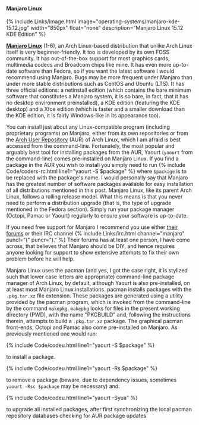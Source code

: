 #### Manjaro Linux
{% include Links/image.html image="operating-systems/manjaro-kde-15.12.jpg" width="850px" float="none" description="Manjaro Linux 15.12 KDE Edition" %}

[**Manjaro Linux**](https://manjaro.github.io/) (1-6), an Arch Linux-based distribution that unlike Arch Linux itself is very beginner-friendly. It too is developed by its own FOSS community. It has out-of-the-box support for most graphics cards, multimedia codecs and Broadcom chips like mine. It has even more up-to-date software than Fedora, so if you want the latest software I would recommend using Manjaro. Bugs may be more frequent under Manjaro than under more stable distributions such as CentOS and Ubuntu (LTS). It has three official editions: a netinstall edition (which contains the bare minimum software that constitutes a Manjaro system, it is so bare, in fact, that it has no desktop environment preinstalled), a KDE edition (featuring the KDE desktop) and a Xfce edition (which is faster and a smaller download than the KDE edition, it is fairly Windows-like in its appearance too).

You can install just about any Linux-compatible program (including proprietary programs) on Manjaro, either from its own repositories or from the [Arch User Repository](https://aur.archlinux.org) (AUR) of Arch Linux, which I am afraid is best accessed from the command-line. Fortunately, the most popular and arguably best tool for installing packages from the AUR, Yaourt (`yaourt` from the command-line) comes pre-installed on Manjaro Linux. If you find a package in the AUR you wish to install you simply need to run {% include Code/coders-rc.html line1="yaourt -S $package" %} where `$package` is to be replaced with the package's name. I would personally say that Manjaro has the greatest number of software packages available for easy installation of all distributions mentioned in this post. Manjaro Linux, like its parent Arch Linux, follows a rolling release model. What this means is that you never need to perform a distribution upgrade (that is, the type of upgrade mentioned in the Fedora section). Simply run your package manager (Octopi, Pamac or Yaourt) regularly to ensure your software is up-to-date.

If you need free support for Manjaro I recommend you use either [their forums](https://forum.manjaro.org) or their IRC channel {% include Links/irc.html channel="manjaro" puncl="(" puncr=")." %} Their forums has at least one person, I have come across, that believes that Manjaro should be DIY, and hence requires anyone looking for support to show extensive attempts to fix their own problem before he will help.

Manjaro Linux uses the pacman (and yes, I got the case right, it is stylized such that lower case letters are appropriate) command-line package manager of Arch Linux, by default, although Yaourt is also pre-installed, on at least most Manjaro Linux installations. pacman installs packages with the `.pkg.tar.xz` file extension. These packages are generated using a utility provided by the pacman program, which is invoked from the command-line by the command `makepkg`. `makepkg` looks for files in the present working directory (PWD), with the name "PKGBUILD" and, following the instructions therein, attempts to build a `.pkg.tar.xz` package. The graphical pacman front-ends, Octopi and Pamac also come pre-installed on Manjaro. As previously mentioned one would run:

{% include Code/codeu.html line1="yaourt -S $package" %}

to install a package.

{% include Code/codeu.html line1="yaourt -Rs $package" %}

to remove a package (beware, due to dependency issues, sometimes `yaourt -Rsc $package` may be necessary) and:

{% include Code/codeu.html line1="yaourt -Syua" %}

to upgrade all installed packages, after first synchronizing the local pacman repository databases checking for AUR package updates.
